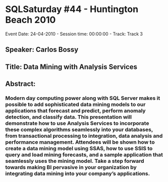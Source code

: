 # SQLSaturday #44 - Huntington Beach 2010
Event Date: 24-04-2010 - Session time: 00:00:00 - Track: Track 3
## Speaker: Carlos Bossy
## Title: Data Mining with Analysis Services
## Abstract:
### Modern day computing power along with SQL Server makes it possible to add sophisticated data mining models to our applications that forecast and predict, perform anomaly detection, and classify data.  This presentation will demonstrate how to use Analysis Services to incorporate these complex algorithms seamlessly into your databases, from transactional processing to integration, data analysis and performance management.  Attendees will be shown how to create a data mining model using SSAS, how to use SSIS to query and load mining forecasts, and a sample application that seamlessly uses the mining model.   Take a step forward towards making BI pervasive in your organization by integrating data mining into your company’s applications. 

